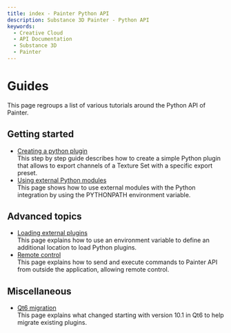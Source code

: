 ```yaml
---
title: index - Painter Python API
description: Substance 3D Painter - Python API
keywords:
  - Creative Cloud
  - API Documentation
  - Substance 3D
  - Painter
---
```


Guides
======

This page regroups a list of various tutorials around the Python API of Painter.

## Getting started

- [Creating a python plugin](/guides/creating-python-plugin/)<br>
  This step by step guide describes how to create a simple Python plugin that allows to export channels of a Texture Set with a specific export preset.
- [Using external Python modules](/guides/using-external-modules/)<br>
  This page shows how to use external modules with the Python integration by using the PYTHONPATH environment variable.

## Advanced topics

- [Loading external plugins](/guides/loading-external-plugins/)<br>
  This page explains how to use an environment variable to define an additional location to load Python plugins.
- [Remote control](/guides/remote-control/)<br>
  This page explains how to send and execute commands to Painter API from outside the application, allowing remote control.

## Miscellaneous

- [Qt6 migration](/guides/qt6-migration/)<br>
  This page explains what changed starting with version 10.1 in Qt6 to help migrate existing plugins.